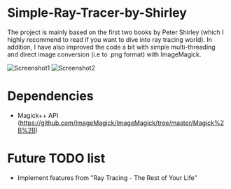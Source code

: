 # Simple-Ray-Tracer-by-Shirley

The project is mainly based on the first two books by Peter Shirley (which I highly recommend to read if you want to dive into ray tracing world). In addition, I have also improved the code a bit with simple multi-threading and direct image conversion (i.e to .png format) with ImageMagick.

![Screenshot1](Final_OneWeekend.png)
![Screenshot2](Final_NextWeek.png)

# Dependencies
- Magick++ API (https://github.com/ImageMagick/ImageMagick/tree/master/Magick%2B%2B)

# Future TODO list
- Implement features from "Ray Tracing - The Rest of Your Life"

